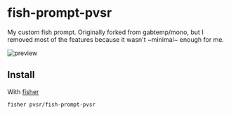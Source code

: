 # fish-prompt-pvsr

My custom fish prompt.
Originally forked from gabtemp/mono,
but I removed most of the features because it wasn't \~minimal\~ enough for me.

![preview](https://user-images.githubusercontent.com/12705140/51782656-f328e580-20f9-11e9-86f0-82c3c1210148.png)

## Install

With [fisher]

```fish
fisher pvsr/fish-prompt-pvsr
```
[fisher]: https://github.com/jorgebucaran/fisher
